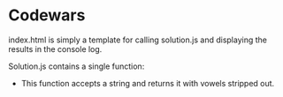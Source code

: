 # Codewars
index.html is simply a template for calling solution.js and displaying the results in the console log.

Solution.js contains a single function:
<ul>
<li>This function accepts a string and returns it with vowels stripped out.</li>
</ul>